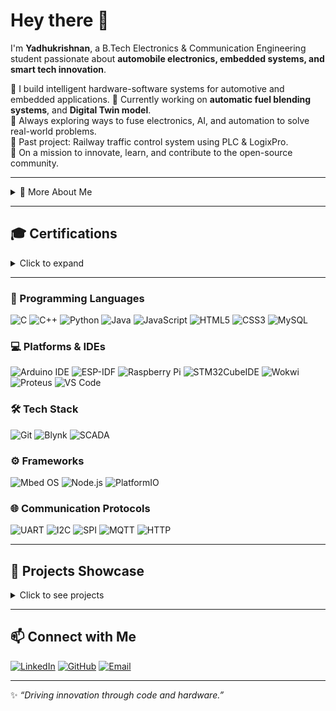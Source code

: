 # Hey there 👋

I'm **Yadhukrishnan**, a B.Tech Electronics & Communication Engineering student passionate about **automobile electronics, embedded systems, and smart tech innovation**.

🔧 I build intelligent hardware-software systems for automotive and embedded applications. 
🚀 Currently working on **automatic fuel blending systems**, and **Digital Twin model**.  
🧠 Always exploring ways to fuse electronics, AI, and automation to solve real-world problems.  
💼 Past project: Railway traffic control system using PLC & LogixPro.  
🌱 On a mission to innovate, learn, and contribute to the open-source community.  

---

<details>
  <summary>🔎 More About Me</summary>

- **Name:** Yadhukrishnan  
- **From:** India  
- **Education:** B.Tech in Electronics & Communication Engineering  
- **University:** Lovely Professional University  
- **Interests:** Automobile Electronics · Embedded Systems · AI & Automation  
- **Focus:** Continuously improving my knowledge of **Embedded Systems**, **Automotive Electronics**, and **Machine Learning**  

</details>

---

## 🎓 Certifications

<details>
  <summary>Click to expand</summary>

- **Scada Interface Integration Coder Certification** — Sep 2025  
  [Credmark](https://credmark.ai/badge/CM-2509-8YS7ONV)  

- **Exploring Internet of Things with Cisco Packet Tracer** — June 2025  
  [Cisco Networking Academy](https://www.netacad.com/courses/exploring-iot-cisco-packet-tracer?courseLang=en-US)  

- **Electric Vehicle Specialization** — Jan 2025  
  [Udemy](https://www.udemy.com/certificate/UC-82f2bce8-264a-4c70-8203-52e2b9ddc079/)  

- **Java Programming** — Jan 2025  
  [Udemy](https://www.udemy.com/certificate/UC-27096183-cf92-407a-853c-78e33e27b183/)  

- **Industrial Automation** — Aug 2024  
  [CPE LPU](https://files.lpu.in/umsweb/skilldevcourse/SkillDevelopmentCertificates/12211253_440_08_15_2024.pdf)  

- **Microcontroller Embedded C Programming** — Aug 2024  
  [Udemy](https://www.udemy.com/certificate/UC-a06a3821-1be6-49ef-9b99-36e9ec1f9fca/)  

</details>

---

### 🧠 Programming Languages
![C](https://img.shields.io/badge/C-000?style=for-the-badge&logo=c&logoColor=white)  ![C++](https://img.shields.io/badge/C++-00599C?style=for-the-badge&logo=cplusplus&logoColor=white)  ![Python](https://img.shields.io/badge/Python-3776AB?style=for-the-badge&logo=python&logoColor=white)  ![Java](https://img.shields.io/badge/Java-007396?style=for-the-badge&logo=java&logoColor=white)  ![JavaScript](https://img.shields.io/badge/JavaScript-F7DF1E?style=for-the-badge&logo=javascript&logoColor=black)  ![HTML5](https://img.shields.io/badge/HTML5-E34F26?style=for-the-badge&logo=html5&logoColor=white)  ![CSS3](https://img.shields.io/badge/CSS3-1572B6?style=for-the-badge&logo=css3&logoColor=white)  ![MySQL](https://img.shields.io/badge/MySQL-003545?style=for-the-badge&logo=mysql&logoColor=white)  

### 💻 Platforms & IDEs
![Arduino IDE](https://img.shields.io/badge/Arduino-00979D?style=for-the-badge&logo=arduino&logoColor=white)  ![ESP-IDF](https://img.shields.io/badge/ESP--IDF-000?style=for-the-badge&logo=espressif&logoColor=white)  ![Raspberry Pi](https://img.shields.io/badge/Raspberry%20Pi-A22846?style=for-the-badge&logo=raspberrypi&logoColor=white)  ![STM32CubeIDE](https://img.shields.io/badge/STM32CubeIDE-03234B?style=for-the-badge&logo=stmicroelectronics&logoColor=white)  ![Wokwi](https://img.shields.io/badge/Wokwi-2C2C2C?style=for-the-badge&logo=cloud&logoColor=white)  ![Proteus](https://img.shields.io/badge/Proteus-000000?style=for-the-badge&logo=proteus&logoColor=white)  ![VS Code](https://img.shields.io/badge/VS%20Code-007ACC?style=for-the-badge&logo=visual-studio-code&logoColor=white)  


### 🛠 Tech Stack
![Git](https://img.shields.io/badge/Git-F05032?style=for-the-badge&logo=git&logoColor=white)   ![Blynk](https://img.shields.io/badge/Blynk-00B0FF?style=for-the-badge&logo=blynk&logoColor=white)  ![SCADA](https://img.shields.io/badge/SCADA-000?style=for-the-badge&logo=unknown&logoColor=white)   


### ⚙️ Frameworks
![Mbed OS](https://img.shields.io/badge/Mbed%20OS-0078D7?style=for-the-badge&logo=arm&logoColor=white)  ![Node.js](https://img.shields.io/badge/Node.js-339933?style=for-the-badge&logo=node.js&logoColor=white)  ![PlatformIO](https://img.shields.io/badge/PlatformIO-0A0A0A?style=for-the-badge&logo=platformio&logoColor=white)  


### 🌐 Communication Protocols
![UART](https://img.shields.io/badge/UART-000?style=for-the-badge&logo=serial&logoColor=white)  ![I2C](https://img.shields.io/badge/I2C-000?style=for-the-badge&logo=serial&logoColor=white)  ![SPI](https://img.shields.io/badge/SPI-000?style=for-the-badge&logo=serial&logoColor=white)  ![MQTT](https://img.shields.io/badge/MQTT-FF6F00?style=for-the-badge&logo=mqtt&logoColor=white)  ![HTTP](https://img.shields.io/badge/HTTP-007ACC?style=for-the-badge&logo=http&logoColor=white)  

---

## 📌 Projects Showcase
<details>
  <summary>Click to see projects</summary>

| Project Name | Description | GitHub Repo | Skills Used |
|--------------|-------------|------------|------------|
| Automatic Fuel Blending System | Embedded system to optimize fuel mixture and reduce emissions | [Repo](https://github.com/Yadhukrishnan35/AFBS-Automatic-Fuel-Blending-System-.git) | C, C++, Python, Embedded C, Sensors (MQ-2, MQ-135), ESP32, Automotive Electronics |
| Smart Attendance System | Implementing Smart Attendance taking system using BLE technology | [Repo](https://github.com/Yadhukrishnan35/LiFiProject) | C, Embedded C, Python, ESP32, Arduino IDE, Communication Protocols (UART, I2C, SPI), BLE technology |
| Railway Traffic Control System | PLC-based simulation for controlling railway signals and barriers | [Repo](https://github.com/Yadhukrishnan35/RailwayPLC) | PLC, Logix Pro, Ladder Logic, Industrial Automation |

</details>

---

## 📫 Connect with Me
[![LinkedIn](https://img.shields.io/badge/LinkedIn-Profile-blue?style=for-the-badge&logo=linkedin)](https://linkedin.com/in/yourprofile)  [![GitHub](https://img.shields.io/badge/GitHub-@Yadhukrishnan35-181717?style=for-the-badge&logo=github)](https://github.com/Yadhukrishnan35)  [![Email](https://img.shields.io/badge/Email-youremail-lightgrey?style=for-the-badge&logo=gmail)](mailto:yadhuyk3@gmail.com)  

---

✨ *“Driving innovation through code and hardware.”*
